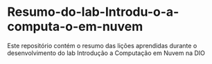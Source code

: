 # Resumo-do-lab-Introdu-o-a-computa-o-em-nuvem
Este repositório contém o resumo das lições aprendidas durante o desenvolvimento do lab Introdução a Computação em Nuvem na DIO
